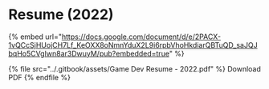 # Resume (2022)

{% embed url="https://docs.google.com/document/d/e/2PACX-1vQCcSjHUojCH7Lf_KeOXX8oNmnYduX2L9i6rpbVhoHkdiarQBTuQD_saJQJbqHo5CVgIwn8ar3DwuyM/pub?embedded=true" %}

{% file src="../.gitbook/assets/Game Dev Resume - 2022.pdf" %}
Download PDF
{% endfile %}
